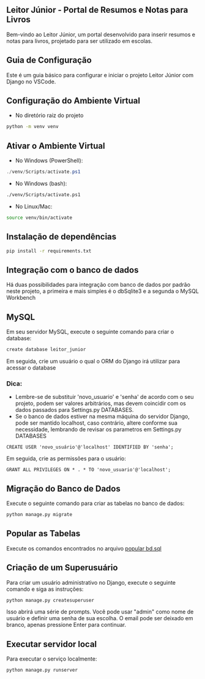 
## Leitor Júnior - Portal de Resumos e Notas para Livros

Bem-vindo ao Leitor Júnior, um portal desenvolvido para inserir resumos e notas para livros, projetado para ser utilizado em escolas.

## Guia de Configuração

Este é um guia básico para configurar e iniciar o projeto Leitor Júnior com Django no VSCode.

## Configuração do Ambiente Virtual
- No diretório raiz do projeto

```bash
python -m venv venv
```

## Ativar o Ambiente Virtual

- No Windows (PowerShell):

```PowerShell
./venv/Scripts/activate.ps1
```

- No Windows (bash):

```bash
./venv/Scripts/activate.ps1
```

- No Linux/Mac:

```bash
source venv/bin/activate
```

## Instalação de dependências

```bash
pip install -r requirements.txt
```
## Integração com o banco de dados

Há duas possibilidades para integração com banco de dados por padrão neste projeto, a primeira e mais simples é o dbSqlite3 e a segunda o MySQL Workbench
## MySQL

Em seu servidor MySQL, execute o seguinte comando para criar o database:
 ```bash
create database leitor_junior
```
Em seguida, crie um usuário o qual o ORM do Django irá utilizar para acessar o database 
### Dica: 
- Lembre-se de substituir 'novo_usuario' e 'senha' de acordo com o seu projeto, podem ser valores arbitrários, mas devem coincidir com os dados passados para Settings.py DATABASES.
- Se o banco de dados estiver na mesma máquina do servidor Django, pode ser mantido localhost, caso contrário, altere conforme sua necessidade, lembrando de revisar os parametros em Settings.py DATABASES
 ```mysql
CREATE USER 'novo_usuário'@'localhost' IDENTIFIED BY 'senha'; 
```
Em seguida, crie as permissões para o usuário:
 ```mysql
GRANT ALL PRIVILEGES ON * . * TO 'novo_usuario'@'localhost';
```

## Migração do Banco de Dados

Execute o seguinte comando para criar as tabelas no banco de dados:

```bash
python manage.py migrate
```
## Popular as Tabelas

Execute os comandos encontrados no arquivo [popular bd.sql](https://github.com/JacobsenNando/PIA3/blob/main/popular%20bd.sql)

## Criação de um Superusuário

Para criar um usuário administrativo no Django, execute o seguinte comando e siga as instruções:

```bash
python manage.py createsuperuser
```

Isso abrirá uma série de prompts. Você pode usar "admin" como nome de usuário e definir uma senha de sua escolha. O email pode ser deixado em branco, apenas pressione Enter para continuar.

## Executar servidor local

Para executar o serviço localmente:

```bash
python manage.py runserver
```
